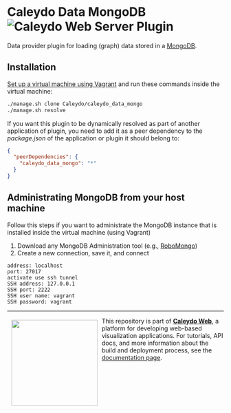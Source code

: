 Caleydo Data MongoDB ![Caleydo Web Server Plugin](https://img.shields.io/badge/Caleydo%20Web-Server-10ACDF.svg)
=====================

Data provider plugin for loading (graph) data stored in a [MongoDB](https://www.mongodb.com/).

Installation
------------

[Set up a virtual machine using Vagrant](http://www.caleydo.org/documentation/vagrant/) and run these commands inside the virtual machine:

```bash
./manage.sh clone Caleydo/caleydo_data_mongo
./manage.sh resolve
```

If you want this plugin to be dynamically resolved as part of another application of plugin, you need to add it as a peer dependency to the _package.json_ of the application or plugin it should belong to:

```json
{
  "peerDependencies": {
    "caleydo_data_mongo": "*"
  }
}
```

Administrating MongoDB from your host machine
------------

Follow this steps if you want to administrate the MongoDB instance that is installed inside the virtual machine (using Vagrant)

1. Download any MongoDB Administration tool (e.g., [RoboMongo](http://www.robomongo.org))
2. Create a new connection, save it, and connect
```
address: localhost
port: 27017
activate use ssh tunnel
SSH address: 127.0.0.1
SSH port: 2222
SSH user name: vagrant
SSH password: vagrant
```


***

<a href="https://caleydo.org"><img src="http://caleydo.org/assets/images/logos/caleydo.svg" align="left" width="200px" hspace="10" vspace="6"></a>
This repository is part of **[Caleydo Web](http://caleydo.org/)**, a platform for developing web-based visualization applications. For tutorials, API docs, and more information about the build and deployment process, see the [documentation page](http://caleydo.org/documentation/).

